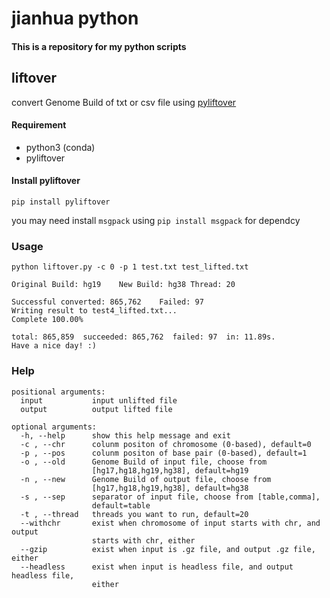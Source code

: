 # jianhua python
#### This is a repository for my python scripts
## liftover
convert Genome Build of txt or csv file using [pyliftover](https://pypi.org/project/pyliftover/)
#### Requirement
- python3 (conda)
- pyliftover
#### Install pyliftover
```
pip install pyliftover
```
you may need install `msgpack` using `pip install msgpack` for dependcy
### Usage
```
python liftover.py -c 0 -p 1 test.txt test_lifted.txt
```
```
Original Build: hg19	New Build: hg38	Thread: 20

Successful converted: 865,762    Failed: 97
Writing result to test4_lifted.txt...
Complete 100.00%

total: 865,859	succeeded: 865,762	failed: 97	in: 11.89s.
Have a nice day! :)
```
### Help
```
positional arguments:
  input           input unlifted file
  output          output lifted file

optional arguments:
  -h, --help      show this help message and exit
  -c , --chr      colunm positon of chromosome (0-based), default=0
  -p , --pos      colunm positon of base pair (0-based), default=1
  -o , --old      Genome Build of input file, choose from
                  [hg17,hg18,hg19,hg38], default=hg19
  -n , --new      Genome Build of output file, choose from
                  [hg17,hg18,hg19,hg38], default=hg38
  -s , --sep      separator of input file, choose from [table,comma],
                  default=table
  -t , --thread   threads you want to run, default=20
  --withchr       exist when chromosome of input starts with chr, and output
                  starts with chr, either
  --gzip          exist when input is .gz file, and output .gz file, either
  --headless      exist when input is headless file, and output headless file,
                  either
```
